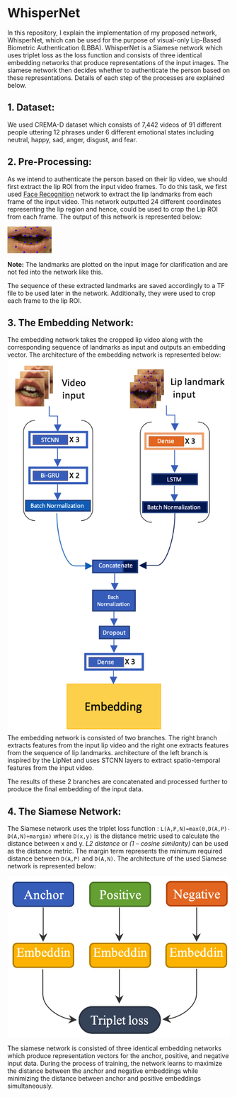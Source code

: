 # WhisperNet
In this repository, I explain the implementation of my proposed network, WhisperNet, which can be used for the purpose of visual-only Lip-Based Biometric Authentication (LBBA). WhisperNet is a Siamese network which uses triplet loss as the loss function and consists of three identical embedding networks that produce representations of the input images. The siamese network then decides whether to authenticate the person based on these representations. Details of each step of the processes are explained below.

## 1. Dataset:
We used CREMA-D dataset which consists of 7,442 videos of 91 different people uttering 12 phrases under 6 different emotional states including neutral, happy, sad, anger, disgust, and fear.
## 2. Pre-Processing:
As we intend to authenticate the person based on their lip video, we should first extract the lip ROI from the input video frames. To do this task, we first used [Face Recognition](https://github.com/ageitgey/face_recognition "Face Recognition") network to extract the lip landmarks from each frame of the input video. This network outputted 24 different coordinates representing the lip region and hence, could be used to crop the Lip ROI from each frame. The output of this network is represented below:

![landmarks](https://github.com/ab2llah/WhisperNet/raw/main/cropped_How1.avi.gif "landmarks")

**Note:** The landmarks are plotted on the input image for clarification and are not fed into the network like this.

The sequence of these extracted landmarks are saved accordingly to a TF file to be used later in the network. Additionally, they were used to crop each frame to the lip ROI.
## 3. The Embedding Network:
The embedding network takes the cropped lip video along with the corresponding sequence of landmarks as input and outputs an embedding vector. The architecture of the embedding network is represented below:
![embedding](https://github.com/ab2llah/WhisperNet/raw/main/embedding.png "embedding")
The embedding network is consisted of two branches. The right branch extracts features from the input lip video and the right one extracts features from the sequence of lip landmarks. architecture of the left branch is inspired by the LipNet and uses STCNN layers to extract spatio-temporal features from the input video.

The results of these 2 branches are concatenated and processed further to produce the final embedding of the input data.
## 4. The Siamese Network:
The Siamese network uses the triplet loss function :
`L(A,P,N)=max⁡(0,D(A,P)-D(A,N)+margin)`
where `D(x,y)` is the distance metric used to calculate the distance between x and y. *L2 distance* or *(1 – cosine similarity)* can be used as the distance metric. The margin term represents the minimum required distance between `D(A,P)` and `D(A,N)`. The architecture of the used Siamese network is represented below:

![siamese](https://github.com/ab2llah/WhisperNet/raw/main/siamese.png "siamese")

The siamese network is consisted of three identical embedding networks which produce representation vectors for the anchor, positive, and negative input data. During the process of training, the network learns to maximize the distance between the anchor and negative embeddings while minimizing the distance between anchor and positive embeddings simultaneously.

